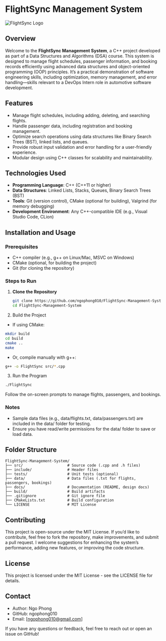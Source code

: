 # FlightSync Management System

![FlightSync Logo](https://via.placeholder.com/150) <!-- You can replace this with an actual image or remove it -->

## Overview
Welcome to the **FlightSync Management System**, a C++ project developed as part of a Data Structures and Algorithms (DSA) course. This system is designed to manage flight schedules, passenger information, and booking records efficiently using advanced data structures and object-oriented programming (OOP) principles. It’s a practical demonstration of software engineering skills, including optimization, memory management, and error handling—skills relevant to a DevOps Intern role in automotive software development.

## Features
- Manage flight schedules, including adding, deleting, and searching flights.
- Handle passenger data, including registration and booking management.
- Optimize search operations using data structures like Binary Search Trees (BST), linked lists, and queues.
- Provide robust input validation and error handling for a user-friendly experience.
- Modular design using C++ classes for scalability and maintainability.

## Technologies Used
- **Programming Language**: C++ (C++11 or higher)
- **Data Structures**: Linked Lists, Stacks, Queues, Binary Search Trees (BST)
- **Tools**: Git (version control), CMake (optional for building), Valgrind (for memory debugging)
- **Development Environment**: Any C++-compatible IDE (e.g., Visual Studio Code, CLion)

## Installation and Usage

### Prerequisites
- C++ compiler (e.g., g++ on Linux/Mac, MSVC on Windows)
- CMake (optional, for building the project)
- Git (for cloning the repository)

### Steps to Run
1. **Clone the Repository**
   ```bash
   git clone https://github.com/ngophong010/FlightSync-Management-System.git
   cd FlightSync-Management-System
   ```

2. Build the Project
- If using CMake:
```bash
mkdir build
cd build
cmake ..
make
```
- Or, compile manually with g++:
```bash
g++ -o FlightSync src/*.cpp
```

3. Run the Program
```bash
./FlightSync
```
Follow the on-screen prompts to manage flights, passengers, and bookings.

### Notes
- Sample data files (e.g., data/flights.txt, data/passengers.txt) are included in the data/ folder for testing.
- Ensure you have read/write permissions for the data/ folder to save or load data.

## Folder Structure
```
FlightSync-Management-System/
├── src/                    # Source code (.cpp and .h files)
├── include/                # Header files
├── tests/                  # Unit tests (optional)
├── data/                   # Data files (.txt for flights, passengers, bookings)
├── docs/                   # Documentation (README, design docs)
├── build/                  # Build artifacts
├── .gitignore              # Git ignore file
├── CMakeLists.txt          # Build configuration
└── LICENSE                 # MIT License
```

## Contributing
This project is open-source under the MIT License. If you’d like to contribute, feel free to fork the repository, make improvements, and submit a pull request. I welcome suggestions for enhancing the system’s performance, adding new features, or improving the code structure.

## License
This project is licensed under the MIT License - see the LICENSE file for details.

## Contact
- Author: Ngo Phong
- GitHub: ngophong010
- Email: [ngophong010@gmail.com]

If you have any questions or feedback, feel free to reach out or open an issue on GitHub!